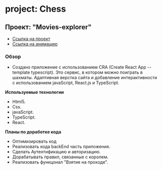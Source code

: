 # project: Chess 

## Проект: "Movies-explorer"
* [Ссылка на проект](https://meder84.github.io/chess-react-typescript/)
* [Ссылка на анимацию](https://github.com/Meder84/Meder84/blob/main/gif/chess.gif)

### Обзор

* Создано приложение с использованием CRA (Create React App --template typescript). Это сервис, в котором можно поиграть в шахматы. Адаптивная верстка сайта и добавление интерактивности с использованием javaScript, React.js и TypeScript.

**Используемые технологии**

* Html5.
* Css.
* javaScript.
* TypeScript.
* React.

**Планы по доработке кода**

* Оптимизировать код
* Реализовать кода backEnd часть приложения.
* Сделать Аутентификацию и авторизацию.
* Дорабатывать правил, связанные с королем.
* Реализовать функцонал "Взятие на проходе".